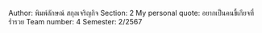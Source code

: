 Author: พิมพ์ลักษณ์ สกุลเจริญกิจ
Section: 2
My personal quote: อยากเป็นคนขี้เกียจที่ร่ำรวย
Team number: 4
Semester: 2/2567